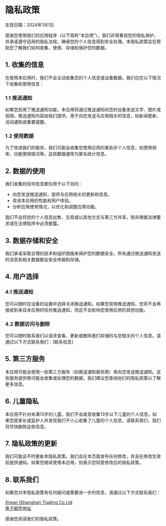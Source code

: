# 隐私政策

生效日期：2024年1月1日

感谢您使用我们的应用程序（以下简称“本应用”）。我们非常重视您的隐私保护，并承诺遵守适用的隐私法规，确保您的个人信息得到安全处理。本隐私政策旨在帮助您了解我们如何收集、使用、存储和保护您的数据。

## 1. 收集的信息

在使用本应用时，我们不会主动收集您的个人信息或设备数据。我们仅在以下情况下收集和使用信息：

### 1.1 推送通知
如果您启用了推送通知功能，本应用将通过推送通知向您的设备发送文字、图片或视频。推送通知内容由我们提供，用于向您发送与应用相关的信息，如新闻更新、活动通知或重要提醒。

### 1.2 使用数据
为了改进我们的服务，我们可能会收集您使用应用的某些非个人信息，如使用频率、功能使用情况等。这些数据通常为匿名统计信息。

## 2. 数据的使用

我们收集的任何信息都仅用于以下目的：

- 向您发送推送通知，提供与应用相关的更新和信息。
- 改进本应用的性能和用户体验。
- 分析应用使用情况，以优化和调整应用功能。

我们不会将您的个人信息出售、交易或以其他方式与第三方共享，除非根据法律要求或在法律程序中必须披露。

## 3. 数据存储和安全

我们承诺采取合理的技术和组织措施来保护您的数据安全。所有通过推送通知发送的消息和相关数据都会安全传输和存储。

## 4. 用户选择

### 4.1 推送通知
您可以随时在设备的设置中选择关闭推送通知。如果您禁用推送通知，您将不会再接收到来自本应用的任何推送通知，但这不会影响您使用应用的其他功能。

### 4.2 数据访问与删除
您可以随时联系我们以请求查看、更新或删除我们存储的与您相关的个人信息。请通过以下方式联系我们：[联系信息]

## 5. 第三方服务

本应用可能会使用一些第三方服务（如推送通知服务商）来向您发送推送通知。这些服务提供商可能会收集或处理您的数据，我们建议您查阅他们的隐私政策以了解更多信息。

## 6. 儿童隐私

本应用不针对未满13岁的儿童。我们不会故意收集13岁以下儿童的个人信息。如果您是家长或监护人并发现我们不小心收集了儿童的个人信息，请联系我们，我们将尽快删除这些信息。

## 7. 隐私政策的更新

我们可能会不时更新本隐私政策。我们会在本页面发布任何修改，并且在修改生效前提供通知。如果您继续使用本应用，则表示您同意修改后的隐私政策。

## 8. 联系我们

如果您对本隐私政策有任何疑问或需要进一步的信息，请通过以下方式联系我们：

[Xiwan (Shanghai) Trading Co Ltd]()<br/>
[电子邮件地址](mailto:to@wzs.app) <br/>

感谢您阅读我们的隐私政策。
